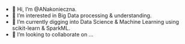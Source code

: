 - 👋 Hi, I’m @ANakonieczna.
- 👀 I’m interested in Big Data processing & understanding.
- 🌱 I’m currently digging into Data Science & Machine Learning using scikit-learn & SparkML.
- 💞️ I’m looking to collaborate on ...

<!---
ANakonieczna/ANakonieczna is a ✨ special ✨ repository because its `README.md` (this file) appears on your GitHub profile.
You can click the Preview link to take a look at your changes.
--->
